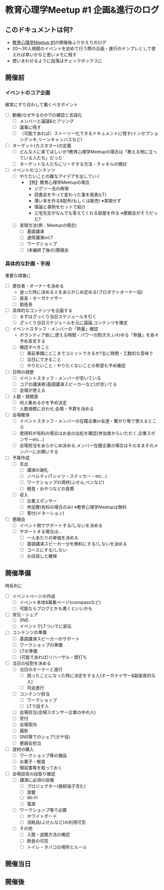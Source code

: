 # 教育心理学Meetup #1 企画&進行のログ

## このドキュメントは何?

* [教育心理学Meetup #1](https://educational-psychology.connpass.com/event/63577/)の開催後ふりかえりのログ
* 20〜30人規模のイベントを初めて行う際の企画・進行のテンプレとして使えれば幸いかなと思いメモに残す
* 使いまわせるように段落はチェックボックスに

## 開催前

### イベントのコア企画

確実にすり合わして置くべきポイント

- [ ] 動機(なぜやるのか?)の確認と言語化
  - [ ] メンバーと議論&ヒアリング
  - [ ] 議事に残す
  - [ ] （可能であれば）ストーリー化できるドキュメントに残す(インセプションデッキ,リーンキャンバスなど)
- [ ] ターゲット(カスタマー)の定義
  - [ ] どんな人に来てほしいか?教育心理学Meetupの場合は「教える側に立っている人たち」だった
  - [ ] ターゲットな人たちにリーチする方法・チャネルの検討
- [ ] イベントのコンテンツ
  - [ ] やりたいことの雑なアイデアを出していく
    - 【例】教育心理学Meetupの場合
      - ジグソー法の再現
      - 読書会をやって変わった事を発表(LT)
      - 薄い本を作る&配布(もしくは販売) ※実現せず
      - 理論と事例をセットで紹介
      - 三宅先生がなんでも答えてくれる部屋を作る ※懇親会がそうだった?
  - [ ] 実現方法(例：Meetupの場合)
    - [ ] 基調講演
    - [ ] 通常講演orLT
    - [ ] ワークショップ
    - [ ] (本編終了後の)懇親会

### 具体的な計画・手段

重要な順番に

- [ ] 責任者・オーナーを決める
  - 迷った時に決める人をあらかじめ定める(プロダクトオーナー役)
  - [ ] 座長・オーガナイザー
  - [ ] 副座長
- [ ] 具体的なコンテンツを企画する
  - [ ] まずはざっくり当日スケジュールを引く
  - [ ] ざっくり当日スケジュールを元に議論,コンテンツを確定
- [ ] イベントスタッフ・メンバーの「熱量」確認
  - ボランティア故に,使える時間・パワーの割き方,いわゆる「熱量」を各々予め宣言する
  - [ ] 確認すべきこと
    - [ ] 事前準備にどこまでコミットできるか?主に時間・工数的な意味で
    - [ ] 当日にできること
    - [ ] やりたいこと・やりたくないことの希望も予め確認
- [ ] 日時の調整
  - [ ] イベントスタッフ・メンバーが空いている
  - [ ] コアの講演者(基調講演スピーカーなど)が空いてる
  - [ ] 会場が使える
- [ ] 人数・規模感
  - [ ] 何人集めるかを予め決定
  - [ ] 人数規模に合わせ,会場・予算を決める
- [ ] 会場確保
  - [ ] イベントスタッフ・メンバーの在籍企業or友達・繋がり等で使えるところ
  - [ ] 使用料が有料の場合はお金の出処を確認(参加者からいただく,企業スポンサーetc...)
  - [ ] 会場担当をあらかじめ決める.メンバー在籍企業の場合はそのままそのメンバーにお願いする
- [ ] 予算作成
  - [ ] 支出
    - [ ] 講演の謝礼
    - [ ] ノベルティ(Tシャツ・ステッカー・etc...)
    - [ ] ワークショップの資材(ふせん,ペンなど)
    - [ ] 軽食・おやつなどの食費
  - [ ] 収入
    - [ ] 企業スポンサー
    - [ ] 参加費(有料の場合のみ) ※教育心理学Meetupは無料
    - [ ] 寄付(ドネーション)
- [ ] 懇親会
  - [ ] イベント側でサポートする/しないを決める
  - [ ] サポートする場合は...
    - [ ] 一人あたりの単価を決める
    - [ ] 基調講演スピーカー分を無料にする/しないを決める
    - [ ] コースにする/しない
    - [ ] お店探しと確保
  
## 開催準備

時系列に

- [ ] イベントページの作成
  - [ ] イベント本体&募集ページ(connpassなど)
  - [ ] 可能ならブログとかも書くといいかも
- [ ] 宣伝・シェア
  - [ ] SNS
  - [ ] イベントでLTついでに宣伝
- [ ] コンテンツの準備
  - [ ] 基調講演スピーカーのサポート
  - [ ] ワークショップの準備
  - [ ] LTの準備
  - [ ] (可能であれば)リハーサル・壁打ち
- [ ] 当日の役割を決める
  - [ ] 当日のオーナーと進行
    - [ ] 困ったことになった時に決定をする人(オーガナイザー&副座長的な人)
    - [ ] 司会進行
  - [ ] コンテンツ担当
    - [ ] ワークショップ
    - [ ] LTで話す人
  - [ ] 会場担当(会場スポンサー企業の中の人)
  - [ ] 受付
  - [ ] 会場案内
  - [ ] 撮影
  - [ ] SNS等でのシェア(ガヤ役)
  - [ ] 懇親会担当
- [ ] 資材の購入
  - [ ] ワークショップ等の備品
  - [ ] お菓子・軽食
  - [ ] 領収書等を取っておく
- [ ] 会場設営の段取り確認
  - [ ] 講演に必須の設備
    - [ ] プロジェクター(接続端子含む)
    - [ ] 音響
    - [ ] Wi-Fi
    - [ ] 電源
  - [ ] ワークショップ等で必要
    - [ ] ホワイトボード
    - [ ] 消耗品(ふせんなど)の利用可否
  - [ ] その他
    - [ ] 入館・退館方法の確認
    - [ ] 飲食の可否
    - [ ] トイレ・タバコの場所とルール

## 開催当日

## 開催後
